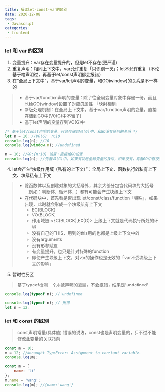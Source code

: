 ```yaml
---
title: 解读let-const-var的区别
date: 2020-12-08
tags:
 - Javascript
categories: 
 - frontend
---
```


### let 和 var 的区别
1. 变量提升：var存在变量提升的，但是let不存在(更严谨)
2. 重复声明：相同上下文中，var允许重复「只识别一次」；let不允许重复（不论基于啥声明过，再基于let/const声明都会报错）
3.  在“全局上下文中”，基于var/let声明的变量，和GO(window)的关系是不一样的
>- 基于var/function声明的变量：除了往全局变量对象中存储一份，而且也给GO(window)设置了对应的属性 「映射机制」  
>- 新版处理机制：在全局上下文中，基于var/function声明的变量，直接存储到GO中(VO(G)中不留了)  
>- 基于let声明的变量存到VO(G)中
```js
/* 基于let/const声明的变量，只会存储到VO(G)中，和GO没有任何的关系 */
let n = 10; //VO(G)  n:10
console.log(n); //10
console.log(window.n); //undefined

n = 10; //GO:{n:10} 设置：直接给GO设置
console.log(n); //先看VO(G)中，如果有就是全局变量的操作，如果没有，再看GO中有没有...如果还没有，则报错：变量未定义
```
4. let会产生“块级作用域（私有的上下文）”：全局上下文、函数执行的私有上下文、块级私有上下文
>-  除函数体以及创建对象的大括号外，其余大部分包含代码块的大括号（例如：判断体、循环体...）都有可能会产生块级上下文
>-  在代码块中，首先看是否出现 let/const/class/function「特殊」，如果出现，此时就会形成一个块级私有上下文 
>     - EC(BLOCK)
>     - VO(BLOCK)
>     - 作用域链:<EC(BLOCK),EC(G)> 上级上下文就是代码执行所处的环境
>     - 没有自己的THIS，用到的this用的也都是上级上下文中的
>     - 没有arguments
>     - 没有形参赋值
>     - 有变量提升，也只是针对特殊的function
>     - 即使产生块级上下文，对var的操作也是无效的「var不受块级上下文的影响」

5. 暂时性死区
>基于typeof检测一个未被声明的变量，不会报错，结果是'undefined'
```js
console.log(typeof n); //'undefined'

console.log(typeof n); // 报错
let n = 12;
```

### let 和 const 的区别
> const声明常量(具体值) 错误的说法，const也是声明变量的，只不过不能修改此变量的关联指向
```js
const m = 10;
m = 12; //Uncaught TypeError: Assignment to constant variable.
console.log(m); 

const m = {
    name: 'li'
};
m.name = 'wang';
console.log(m); //{name:'wang'} 
```
